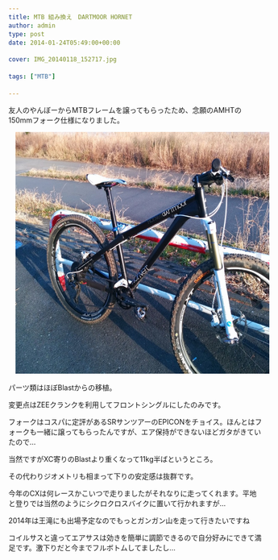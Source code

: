 ```yaml
---
title: MTB 組み換え　DARTMOOR HORNET
author: admin
type: post
date: 2014-01-24T05:49:00+00:00

cover: IMG_20140118_152717.jpg

tags: ["MTB"]

---
```

友人のやんぼーからMTBフレームを譲ってもらったため、念願のAMHTの150mmフォーク仕様になりました。



<div class="separator" style="clear: both; text-align: center;">
  <a href="IMG_20140118_152717.jpg" imageanchor="1" style="margin-left: 1em; margin-right: 1em;"><img border="0" src="./IMG_20140118_152717.jpg" height="480" width="640" /></a>
</div>

パーツ類はほぼBlastからの移植。

変更点はZEEクランクを利用してフロントシングルにしたのみです。

フォークはコスパに定評があるSRサンツアーのEPICONをチョイス。ほんとはフォークも一緒に譲ってもらったんですが、エア保持ができないほどガタがきていたので…

当然ですがXC寄りのBlastより重くなって11kg半ばというところ。

その代わりジオメトリも相まって下りの安定感は抜群です。

今年のCXは何レースかこいつで走りましたがそれなりに走ってくれます。平地と登りでは当然のようにシクロクロスバイクに置いて行かれますが…

2014年は王滝にも出場予定なのでもっとガンガン山を走って行きたいですね

コイルサスと違ってエアサスは効きを簡単に調節できるので自分好みにできて満足です。激下りだと今までフルボトムしてましたし…

